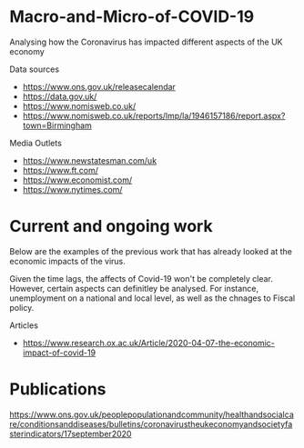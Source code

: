 # Macro-and-Micro-of-COVID-19
Analysing how the Coronavirus has impacted different aspects of the UK economy

Data sources
- https://www.ons.gov.uk/releasecalendar
- https://data.gov.uk/
- https://www.nomisweb.co.uk/
- https://www.nomisweb.co.uk/reports/lmp/la/1946157186/report.aspx?town=Birmingham

Media Outlets
- https://www.newstatesman.com/uk
- https://www.ft.com/
- https://www.economist.com/
- https://www.nytimes.com/

# Current and ongoing work
Below are the examples of the previous work that has already looked at the economic impacts of the virus.

Given the time lags, the affects of Covid-19 won't be completely clear. However, certain aspects can definitley be analysed. For instance, unemployment on a national and local level, as well as the chnages to Fiscal policy.

Articles
- https://www.research.ox.ac.uk/Article/2020-04-07-the-economic-impact-of-covid-19

# Publications
https://www.ons.gov.uk/peoplepopulationandcommunity/healthandsocialcare/conditionsanddiseases/bulletins/coronavirustheukeconomyandsocietyfasterindicators/17september2020


